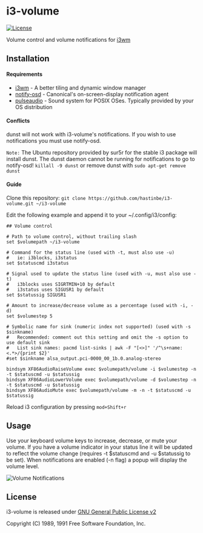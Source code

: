 i3-volume
=========
[![License](http://img.shields.io/:license-GPLv2-blue.svg)][license]

Volume control and volume notifications for [i3wm](http://i3wm.org)

## Installation

#### Requirements
* [i3wm](http://i3wm.org) - A better tiling and dynamic window manager
* [notify-osd](https://launchpad.net/notify-osd) - Canonical's on-screen-display notification agent
* [pulseaudio](http://pulseaudio.org) - Sound system for POSIX OSes. Typically provided by your OS distribution 

#### Conflicts
dunst will not work with i3-volume's notifications. If you wish to use notifications you must use notify-osd.

`Note:` The Ubuntu repository provided by sur5r for the stable i3 package will install dunst. The dunst daemon cannot be running for notifications to go to notify-osd! `killall -9 dunst` or remove dunst with `sudo apt-get remove dunst`

#### Guide
Clone this repository: `git clone https://github.com/hastinbe/i3-volume.git ~/i3-volume`

Edit the following example and append it to your ~/.config/i3/config:

```
## Volume control

# Path to volume control, without trailing slash
set $volumepath ~/i3-volume

# Command for the status line (used with -t, must also use -u)
#   ie: i3blocks, i3status
set $statuscmd i3status

# Signal used to update the status line (used with -u, must also use -t)
#   i3blocks uses SIGRTMIN+10 by default
#   i3status uses SIGUSR1 by default
set $statussig SIGUSR1

# Amount to increase/decrease volume as a percentage (used with -i, -d)
set $volumestep 5

# Symbolic name for sink (numeric index not supported) (used with -s $sinkname)
#   Recommended: comment out this setting and omit the -s option to use default sink
#   List sink names: pacmd list-sinks | awk -F "[<>]" '/^\s+name: <.*>/{print $2}' 
#set $sinkname alsa_output.pci-0000_00_1b.0.analog-stereo 

bindsym XF86AudioRaiseVolume exec $volumepath/volume -i $volumestep -n -t $statuscmd -u $statussig
bindsym XF86AudioLowerVolume exec $volumepath/volume -d $volumestep -n -t $statuscmd -u $statussig
bindsym XF86AudioMute exec $volumepath/volume -m -n -t $statuscmd -u $statussig
```
Reload i3 configuration by pressing `mod+Shift+r`

## Usage
Use your keyboard volume keys to increase, decrease, or mute your volume. If you have a volume indicator in your status line it will be updated to reflect the volume change (requires -t $statuscmd and -u $statussig to be set). When notifications are enabled (-n flag) a popup will display the volume level.

![Volume Notifications](https://github.com/hastinbe/i3-volume/blob/master/volume-notifications.png)

## License

i3-volume is released under [GNU General Public License v2][license]

Copyright (C) 1989, 1991 Free Software Foundation, Inc.

[license]: http://www.gnu.org/licenses/gpl-2.0.en.html

